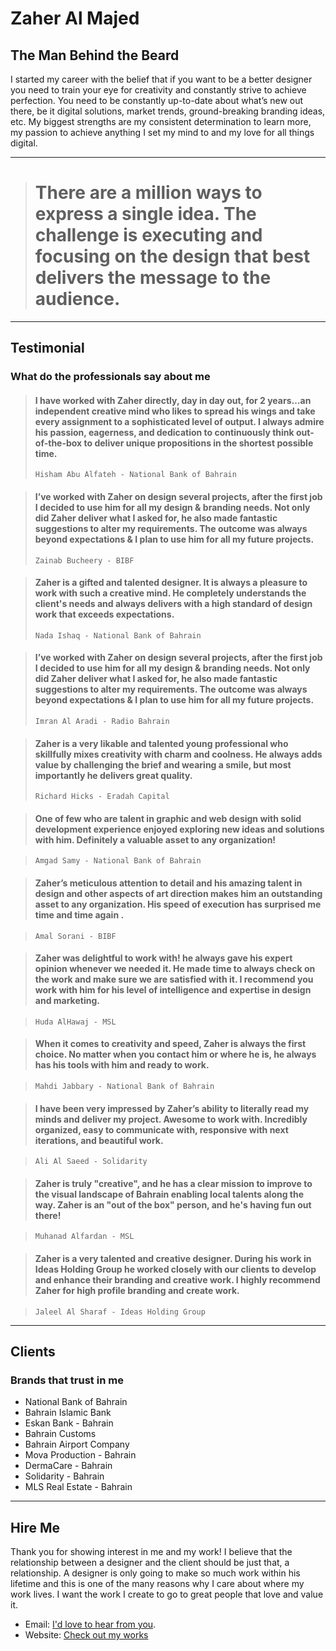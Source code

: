 # Zaher Al Majed
## The Man Behind the Beard
I started my career with the belief that if you want to be a better designer you need to train your eye for creativity and constantly strive to achieve perfection. You need to be constantly up-to-date about what’s new out there, be it digital solutions, market trends, ground-breaking branding ideas, etc. My biggest strengths are my consistent determination to learn more, my passion to achieve anything I set my mind to and my love for all things digital.

---
> # There are a million ways to express a single idea. The challenge is executing and focusing on the design that best delivers the message to the audience.
--- 

## Testimonial
### What do the professionals say about me
> #### I have worked with Zaher directly, day in day out, for 2 years…an independent creative mind who likes to spread his wings and take every assignment to a sophisticated level of output. I always admire his passion, eagerness, and dedication to continuously think out-of-the-box to deliver unique propositions in the shortest possible time. 
>`Hisham Abu Alfateh - National Bank of Bahrain`

> #### I’ve worked with Zaher on design several projects, after the first job I decided to use him for all my design & branding needs. Not only did Zaher deliver what I asked for, he also made fantastic suggestions to alter my requirements. The outcome was always beyond expectations & I plan to use him for all my future projects.
>`Zainab Bucheery - BIBF`

> #### Zaher is a gifted and talented designer. It is always a pleasure to work with such a creative mind. He completely understands the client's needs and always delivers with a high standard of design work that exceeds expectations.
>`Nada Ishaq - National Bank of Bahrain`

> #### I’ve worked with Zaher on design several projects, after the first job I decided to use him for all my design & branding needs. Not only did Zaher deliver what I asked for, he also made fantastic suggestions to alter my requirements. The outcome was always beyond expectations & I plan to use him for all my future projects.
>`Imran Al Aradi - Radio Bahrain`

> #### Zaher is a very likable and talented young professional who skillfully mixes creativity with charm and coolness. He always adds value by challenging the brief and wearing a smile, but most importantly he delivers great quality. 
>`Richard Hicks - Eradah Capital`

> #### One of few who are talent in graphic and web design with solid development experience enjoyed exploring new ideas and solutions with him. Definitely a valuable asset to any organization!

>`Amgad Samy - National Bank of Bahrain`

> #### Zaher’s meticulous attention to detail and his amazing talent in design and other aspects of art direction makes him an outstanding asset to any organization. His speed of execution has surprised me time and time again .

>`Amal Sorani - BIBF`

> #### Zaher was delightful to work with! he always gave his expert opinion whenever we needed it. He made time to always check on the work and make sure we are satisfied with it. I recommend you work with him for his level of intelligence and expertise in design and marketing.

>`Huda AlHawaj - MSL`

> #### When it comes to creativity and speed, Zaher is always the first choice. No matter when you contact him or where he is, he always has his tools with him and ready to work.

>`Mahdi Jabbary - National Bank of Bahrain`

> #### I have been very impressed by Zaher’s ability to literally read my minds and deliver my project. Awesome to work with. Incredibly organized, easy to communicate with, responsive with next iterations, and beautiful work.

>`Ali Al Saeed - Solidarity`

> #### Zaher is truly "creative", and he has a clear mission to improve to the visual landscape of Bahrain enabling local talents along the way. Zaher is an "out of the box" person, and he's having fun out there! 

>`Muhanad Alfardan - MSL`

> #### Zaher is a very talented and creative designer. During his work in Ideas Holding Group he worked closely with our clients to develop and enhance their branding and creative work. I highly recommend Zaher for high profile branding and create work.

>`Jaleel Al Sharaf - Ideas Holding Group`
---

## Clients
### Brands that trust in me
- National Bank of Bahrain
- Bahrain Islamic Bank
- Eskan Bank - Bahrain
- Bahrain Customs
- Bahrain Airport Company
- Mova Production - Bahrain
- DermaCare - Bahrain
- Solidarity - Bahrain
- MLS Real Estate - Bahrain

---
## Hire Me
Thank you for showing interest in me and my work! I believe that the relationship between a designer and the client should be just that, a relationship. A designer is only going to make so much work within his lifetime and this is one of the many reasons why I care about where my work lives. I want the work I create to go to great people that love and value it.

- Email: [I'd love to hear from you](mailto:Zaher.almajed@gmail.com).
- Website: [Check out my works](https://zaher.design)

